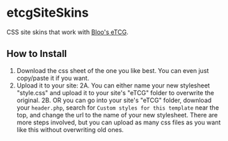 # etcgSiteSkins
CSS site skins that work with [Bloo's eTCG](https://github.com/filler00/etcg).

## How to Install

1. Download the css sheet of the one you like best. You can even just copy/paste it if you want.
2. Upload it to your site:
  2A. You can either name your new stylesheet "style.css" and upload it to your site's "eTCG" folder to overwrite the original.
  2B. OR you can go into your site's "eTCG" folder, download your `header.php`, search for `Custom styles for this template` near the top, and change the url to the name of your new stylesheet. There are more steps involved, but you can upload as many css files as you want like this without overwriting old ones.
